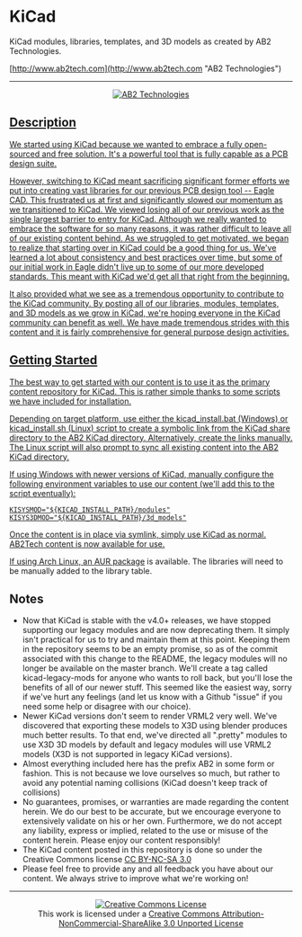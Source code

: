 KiCad
=====

KiCad modules, libraries, templates, and 3D models as created by AB2 Technologies.

[http://www.ab2tech.com](http://www.ab2tech.com "AB2 Technologies")

- - -

<div align="center"><a href="http://www.ab2tech.com"><img src="https://raw.github.com/ab2tech/KiCad/master/AB2Tech_300.png" alt="AB2 Technologies" /></img></div>

Description
-----------
We started using KiCad because we wanted to embrace a fully open-sourced and free solution. It's a powerful tool that is fully capable as a PCB design suite.

However, switching to KiCad meant sacrificing significant former efforts we put into creating vast libraries for our previous PCB design tool -- Eagle CAD. This frustrated us at first and significantly slowed our momentum as we transitioned to KiCad. We viewed losing all of our previous work as the single largest barrier to entry for KiCad. Although we really wanted to embrace the software for so many reasons, it was rather difficult to leave all of our existing content behind. As we struggled to get motivated, we began to realize that starting over in KiCad could be a good thing for us. We've learned a lot about consistency and best practices over time, but some of our initial work in Eagle didn't live up to some of our more developed standards. This meant with KiCad we'd get all that right from the beginning.

It also provided what we see as a tremendous opportunity to contribute to the KiCad community. By posting all of our libraries, modules, templates, and 3D models as we grow in KiCad, we're hoping everyone in the KiCad community can benefit as well. We have made tremendous strides with this content and it is fairly comprehensive for general purpose design activities.

Getting Started
---------------
The best way to get started with our content is to use it as the primary content repository for KiCad. This is rather simple thanks to some scripts we have included for installation.

Depending on target platform, use either the kicad_install.bat (Windows) or kicad_install.sh (Linux) script to create a symbolic link from the KiCad share directory to the AB2 KiCad directory. Alternatively, create the links manually. The Linux script will also prompt to sync all existing content into the AB2 KiCad directory.

If using Windows with newer versions of KiCad, manually configure the following environment variables to use our content (we'll add this to the script eventually):

    KISYSMOD="${KICAD_INSTALL_PATH}/modules"
    KISYS3DMOD="${KICAD_INSTALL_PATH}/3d_models"

Once the content is in place via symlink, simply use KiCad as normal. AB2Tech content is now available for use.

If using Arch Linux, an [AUR package](https://github.com/ab2tech/KiCad) is available.  The libraries will need to be manually added to the library table.

Notes
-----
* Now that KiCad is stable with the v4.0+ releases, we have stopped supporting our legacy modules and are now deprecating them. It simply isn't practical for us to try and maintain them at this point. Keeping them in the repository seems to be an empty promise, so as of the commit associated with this change to the README, the legacy modules will no longer be available on the master branch. We'll create a tag called kicad-legacy-mods for anyone who wants to roll back, but you'll lose the benefits of all of our newer stuff. This seemed like the easiest way, sorry if we've hurt any feelings (and let us know with a Github "issue" if you need some help or disagree with our choice).
* Newer KiCad versions don't seem to render VRML2 very well. We've discovered that exporting these models to X3D using blender produces much better results. To that end, we've directed all ".pretty" modules to use X3D 3D models by default and legacy modules will use VRML2 models (X3D is not supported in legacy KiCad versions).
* Almost everything included here has the prefix AB2 in some form or fashion. This is not because we love ourselves so much, but rather to avoid any potential naming collisions (KiCad doesn't keep track of collisions)
* No guarantees, promises, or warranties are made regarding the content herein. We do our best to be accurate, but we encourage everyone to extensively validate on his or her own. Furthermore, we do not accept any liability, express or implied, related to the use or misuse of the content herein. Please enjoy our content responsibly!
* The KiCad content posted in this repository is done so under the Creative Commons license [CC BY-NC-SA 3.0](http://creativecommons.org/licenses/by-nc-sa/3.0/)
* Please feel free to provide any and all feedback you have about our content. We always strive to improve what we're working on!

- - -

<div align="center"><a rel="license" href="http://creativecommons.org/licenses/by-nc-sa/3.0/deed.en_US"><img alt="Creative Commons License" style="border-width:0" src="http://i.creativecommons.org/l/by-nc-sa/3.0/88x31.png" /></a><br />This work is licensed under a <a rel="license" href="http://creativecommons.org/licenses/by-nc-sa/3.0/deed.en_US">Creative Commons Attribution-NonCommercial-ShareAlike 3.0 Unported License</a></div>
